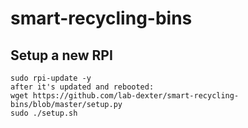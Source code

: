 # smart-recycling-bins

## Setup a new RPI

```
sudo rpi-update -y
after it's updated and rebooted:
wget https://github.com/lab-dexter/smart-recycling-bins/blob/master/setup.py
sudo ./setup.sh
```
